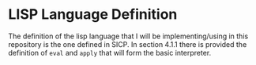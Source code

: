 LISP Language Definition
========================

The definition of the lisp language that I will be implementing/using
in this repository is the one defined in SICP.  In section 4.1.1 there
is provided the definition of `eval` and `apply` that will form the
basic interpreter.
